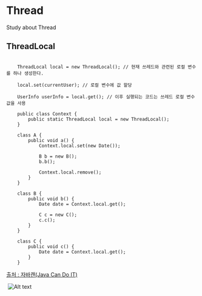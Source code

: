 # Thread
Study about Thread

ThreadLocal
------------

<pre><code>
    ThreadLocal<UserInfo> local = new ThreadLocal<UserInfo>(); // 현재 쓰레드와 관련된 로컬 변수를 하나 생성한다.
    
    local.set(currentUser); // 로컬 변수에 값 할당

    UserInfo userInfo = local.get(); // 이후 실행되는 코드는 쓰레드 로컬 변수 값을 사용

    public class Context {
        public static ThreadLocal<Date> local = new ThreadLocal<Date>();
    }

    class A {
        public void a() {
            Context.local.set(new Date());
        
            B b = new B();
            b.b();

            Context.local.remove();
        }
    }

    class B {
        public void b() {
            Date date = Context.local.get();

            C c = new C();
            c.c();
        }
    }

    class C {
        public void c() {
            Date date = Context.local.get();
        }
    }
</code></pre>
[출처 : 자바캔(Java Can Do IT)](http://javacan.tistory.com/entry/ThreadLocalUsage)

<img width="" height=""></img>
![Alt text](/path/to/img.jpg "Optional title")


